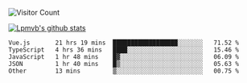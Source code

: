 ![Visitor Count](https://profile-counter.glitch.me/Lpmvb/count.svg)

[![Lpmvb's github stats](https://github-readme-stats.vercel.app/api?username=lpmvb&show_icons=true&title_color=fff&icon_color=79ff97&text_color=9f9f9f&bg_color=151515)](https://github.com/anuraghazra/github-readme-stats)

<!--
Here are some ideas to get you started:

- 🔭 I’m currently working on ...
- 🌱 I’m currently learning ...
- 👯 I’m looking to collaborate on ...
- 🤔 I’m looking for help with ...
- 💬 Ask me about ...
- 📫 How to reach me: ...
- 😄 Pronouns: ...
- ⚡ Fun fact: ...
-->

<!--START_SECTION:waka-->

```text
Vue.js       21 hrs 19 mins  ██████████████████░░░░░░░   71.52 %
TypeScript   4 hrs 36 mins   ████░░░░░░░░░░░░░░░░░░░░░   15.46 %
JavaScript   1 hr 48 mins    █▓░░░░░░░░░░░░░░░░░░░░░░░   06.09 %
JSON         1 hr 40 mins    █▒░░░░░░░░░░░░░░░░░░░░░░░   05.63 %
Other        13 mins         ▒░░░░░░░░░░░░░░░░░░░░░░░░   00.75 %
```

<!--END_SECTION:waka-->
